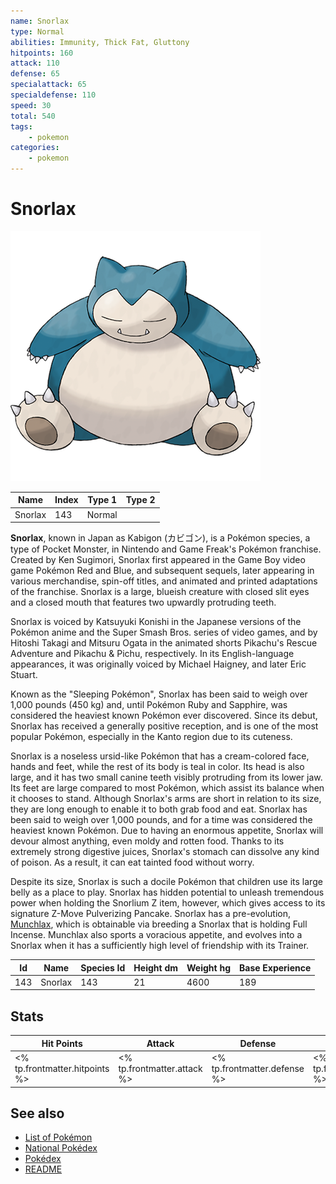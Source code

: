 ```yaml
---
name: Snorlax
type: Normal
abilities: Immunity, Thick Fat, Gluttony
hitpoints: 160
attack: 110
defense: 65
specialattack: 65
specialdefense: 110
speed: 30
total: 540
tags:
    - pokemon
categories:
    - pokemon
---
```


# Snorlax


![Snorlax](images/143.png)

| **Name** | **Index** | **Type 1** | **Type 2** |
|----|----|----|----|
| Snorlax | 143 | Normal  |  |

**Snorlax**, known in Japan as Kabigon (&#x30ab;&#x30d3;&#x30b4;&#x30f3;), is a Pok&#x00e9;mon species, a type of Pocket Monster, in Nintendo and Game Freak's Pok&#x00e9;mon franchise. Created by Ken Sugimori, Snorlax first appeared in the Game Boy video game Pok&#x00e9;mon Red and Blue, and subsequent sequels, later appearing in various merchandise, spin-off titles, and animated and printed adaptations of the franchise. Snorlax is a large, blueish creature with closed slit eyes and a closed mouth that features two upwardly protruding teeth.

Snorlax is voiced by Katsuyuki Konishi in the Japanese versions of the Pok&#x00e9;mon anime and the Super Smash Bros. series of video games, and by Hitoshi Takagi and Mitsuru Ogata in the animated shorts Pikachu's Rescue Adventure and Pikachu & Pichu, respectively. In its English-language appearances, it was originally voiced by Michael Haigney, and later Eric Stuart.

Known as the "Sleeping Pok&#x00e9;mon", Snorlax has been said to weigh over 1,000 pounds (450 kg) and, until Pok&#x00e9;mon Ruby and Sapphire, was considered the heaviest known Pok&#x00e9;mon ever discovered. Since its debut, Snorlax has received a generally positive reception, and is one of the most popular Pok&#x00e9;mon, especially in the Kanto region due to its cuteness.

Snorlax is a noseless ursid-like Pok&#x00e9;mon that has a cream-colored face, hands and feet, while the rest of its body is teal in color. Its head is also large, and it has two small canine teeth visibly protruding from its lower jaw. Its feet are large compared to most Pok&#x00e9;mon, which assist its balance when it chooses to stand. Although Snorlax's arms are short in relation to its size, they are long enough to enable it to both grab food and eat. Snorlax has been said to weigh over 1,000 pounds, and for a time was considered the heaviest known Pok&#x00e9;mon. Due to having an enormous appetite, Snorlax will devour almost anything, even moldy and rotten food. Thanks to its extremely strong digestive juices, Snorlax's stomach can dissolve any kind of poison. As a result, it can eat tainted food without worry.

Despite its size, Snorlax is such a docile Pok&#x00e9;mon that children use its large belly as a place to play. Snorlax has hidden potential to unleash tremendous power when holding the Snorlium Z item, however, which gives access to its signature Z-Move Pulverizing Pancake. Snorlax has a pre-evolution, [Munchlax](Munchlax.md), which is obtainable via breeding a Snorlax that is holding Full Incense. Munchlax also sports a voracious appetite, and evolves into a Snorlax when it has a sufficiently high level of friendship with its Trainer.



| **Id** | **Name** | **Species Id** | **Height dm** | **Weight hg** | **Base Experience** |
|--------|----------|----------------|------------|------------|---------------------|
| 143 | Snorlax | 143 | 21 | 4600 | 189 |



## Stats

| **Hit Points** | **Attack** | **Defense** | **Special Attack** | **Special Defense** | **Speed** | **Total** |
|----------------|------------|-------------|--------------------|---------------------|-----------|-----------|
| <% tp.frontmatter.hitpoints %> | <% tp.frontmatter.attack %> | <% tp.frontmatter.defense %> | <% tp.frontmatter.specialattack %> | <% tp.frontmatter.specialdefense %> | <% tp.frontmatter.speed %> | <% tp.frontmatter.total %> |

## See also

- [List of Pokémon](../pokemon.md)
- [National Pokédex](../national_pokedex.md)
- [Pokédex](../pokedex.md)
- [README](../README.md)
